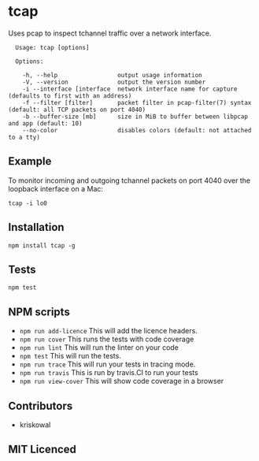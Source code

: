 # tcap

<!--
    [![build status][build-png]][build]
    [![Coverage Status][cover-png]][cover]
    [![Davis Dependency status][dep-png]][dep]
-->

<!-- [![NPM][npm-png]][npm] -->

Uses pcap to inspect tchannel traffic over a network interface.

```
  Usage: tcap [options]

  Options:

    -h, --help                 output usage information
    -V, --version              output the version number
    -i --interface [interface  network interface name for capture (defaults to first with an address)
    -f --filter [filter]       packet filter in pcap-filter(7) syntax (default: all TCP packets on port 4040)
    -b --buffer-size [mb]      size in MiB to buffer between libpcap and app (default: 10)
    --no-color                 disables colors (default: not attached to a tty)
```

## Example

To monitor incoming and outgoing tchannel packets on port 4040 over the loopback interface on a Mac:

```
tcap -i lo0
```

## Installation

`npm install tcap -g`

## Tests

`npm test`

## NPM scripts

 - `npm run add-licence` This will add the licence headers.
 - `npm run cover` This runs the tests with code coverage
 - `npm run lint` This will run the linter on your code
 - `npm test` This will run the tests.
 - `npm run trace` This will run your tests in tracing mode.
 - `npm run travis` This is run by travis.CI to run your tests
 - `npm run view-cover` This will show code coverage in a browser

## Contributors

 - kriskowal

## MIT Licenced

  [build-png]: https://secure.travis-ci.org/uber/tcap.png
  [build]: https://travis-ci.org/uber/tcap
  [cover-png]: https://coveralls.io/repos/uber/tcap/badge.png
  [cover]: https://coveralls.io/r/uber/tcap
  [dep-png]: https://david-dm.org/uber/tcap.png
  [dep]: https://david-dm.org/uber/tcap
  [test-png]: https://ci.testling.com/uber/tcap.png
  [tes]: https://ci.testling.com/uber/tcap
  [npm-png]: https://nodei.co/npm/tcap.png?stars&downloads
  [npm]: https://nodei.co/npm/tcap
